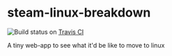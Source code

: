 # steam-linux-breakdown
![Build status](https://travis-ci.org/icbat/steam-linux-breakdown.svg?branch=master) on [Travis CI](https://travis-ci.org/icbat/steam-linux-breakdown/)

A tiny web-app to see what it'd be like to move to linux

